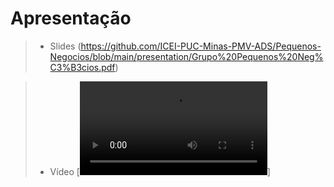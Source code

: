 # Apresentação

> - Slides (https://github.com/ICEI-PUC-Minas-PMV-ADS/Pequenos-Negocios/blob/main/presentation/Grupo%20Pequenos%20Neg%C3%B3cios.pdf)

> - Vídeo [![Watch the video](https://github.com/ICEI-PUC-Minas-PMV-ADS/Pequenos-Negocios/blob/main/presentation/solucaofinal.mp4)]
